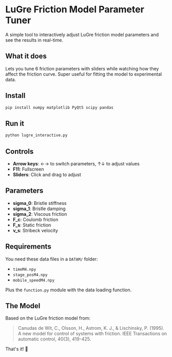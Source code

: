 # LuGre Friction Model Parameter Tuner

A simple tool to interactively adjust LuGre friction model parameters and see the results in real-time.

## What it does

Lets you tune 6 friction parameters with sliders while watching how they affect the friction curve. Super useful for fitting the model to experimental data.

## Install

```bash
pip install numpy matplotlib PyQt5 scipy pandas
```

## Run it

```bash
python lugre_interactive.py
```

## Controls

- **Arrow keys**: ←→ to switch parameters, ↑↓ to adjust values
- **F11**: Fullscreen
- **Sliders**: Click and drag to adjust

## Parameters

- **sigma_0**: Bristle stiffness
- **sigma_1**: Bristle damping  
- **sigma_2**: Viscous friction
- **F_c**: Coulomb friction
- **F_s**: Static friction
- **v_s**: Stribeck velocity

## Requirements

You need these data files in a `DATAM/` folder:
- `timeM4.npy`
- `stage_posM4.npy` 
- `mobile_speedM4.npy`

Plus the `function.py` module with the data loading function.

## The Model

Based on the LuGre friction model from:
> Canudas de Wit, C., Olsson, H., Astrom, K. J., & Lischinsky, P. (1995). A new model for control of systems with friction. IEEE Transactions on automatic control, 40(3), 419-425.

That's it! 🎉